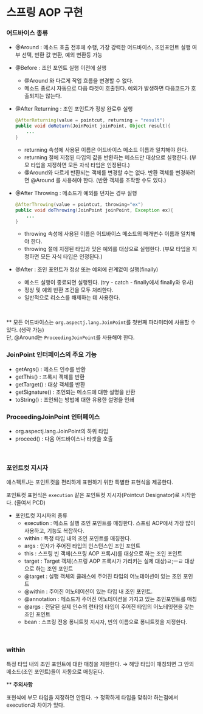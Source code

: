 #  스프링 AOP 구현

### 어드바이스 종류   
- @Around : 메소드 호출 전후에 수행, 가장 강력한 어드바이스, 조인포인트 실행 여부 선택, 반환 값 변환, 예외 변환등 가능
- @Before : 조인 포인트 실행 이전에 실행
    - @Around 와 다르게 작업 흐름을 변경할 수 없다.
    - 메소드 종료시 자동으로 다음 타겟이 호출된다. 예외가 발생하면 다음코드가 호출되지는 않는다.
- @After Returning : 조인 포인트가 정상 완료후 실행
    
    ```java
    @AfterReturning(value = pointcut, returning = "result")
    public void doReturn(JoinPoint joinPoint, Object result){
    	...
    }
    ```
    
    - returning 속성에 사용된 이름은 어드바이스 메소드 이름과 일치해야 한다.
    - returning 절에 지정된 타입의 값을 반환하는 메소드만 대상으로 실행한다. (부모 타입을 지정하면 모든 자식 타입은 인정된다.)
    - @Around와 다르게 반환되는 객체를 변경할 수는 없다. 반환 객체를 변경하려면 @Around 를 사용해야 한다. (반환 객체를 조작할 수도 있다.)
- @After Throwing : 메소드가 예외를 던지는 경우 실행
    
    ```java
    @AfterThrowing(value = pointcut, throwing="ex")
    public void doThrowing(JoinPoint joinPoint, Exception ex){
    	...
    }
    ```
    
    - throwing 속성에 사용된 이름은 어드바이스 메소드의 매개변수 이름과 일치해야 한다.
    - throwing 절에 지정된 타입과 맞은 예외를 대상으로 실행한다. (부모 타입을 지정하면 모든 자식 타입은 인정된다.)
- @After : 조인 포인트가 정상 또는 예외에 관계없이 실행(finally)
    - 메소드 실행이 종료되면 실행된다. (try - catch - finally에서 finally와 유사)
    - 정상 및 예외 반환 조건을 모두 처리한다.
    - 일반적으로 리소스를 해제하는 데 사용한다.
<br/>

** 모든 어드바이스는 `org.aspectj.lang.JoinPoint`를 첫번째 파라미터에 사용할 수 있다. (생략 가능)  
  단, @Around는 `ProceedingJoinPoint`를 사용해야 한다.
<br/>
### JoinPoint 인터페이스의 주요 기능

- getArgs() : 메소드 인수를 반환
- getThis() : 프록시 객체를 반환
- getTarget() : 대상 객체를 반환
- getSignature() : 조언되는 메소드에 대한 설명을 반환
- toString() : 조언되는 방법에 대한 유용한 설명을 인쇄

### ProceedingJoinPoint 인터페이스

- org.aspectj.lang.JoinPoint의 하위 타입
- proceed() : 다음 어드바이스나 타겟을 호출
<br/>

### 포인트컷 지시자

애스펙트J는 포인트컷을 편리하게 표현하기 위한 특별한 표현식을 제공한다.

포인트컷 표현식은 `execution` 같은 포인트컷 지시자(Pointcut Designator)로 시작한다. (줄여서 PCD)

- 포인트컷 지시자의 종류
    - execution : 메소드 실행 조인 포인트를 매칭한다. 스프링 AOP에서 가장 많이 사용하고, 기능도 복잡하다.
    - within : 특정 타입 내의 조인 포인트를 매칭한다.
    - args : 인자가 주어진 타입의 인스턴스인 조인 포인트
    - this : 스프링 빈 객체(스프링 AOP 프록시)를 대상으로 하는 조인 포인트
    - target : Target 객체(스프링 AOP 프록시가 가리키는 실제 대상)ㄹ;ㅡㄹ 대상으로 하는 조인 포인트
    - @target : 실행 객체의 클래스에 주어진 타입의 어노테이션이 있는 조인 포인트
    - @within : 주어진 어노테이션이 있는 타입 내 조인 포인트.
    - @annotation : 메소드가 주어진 어노테이션을 가지고 있는 조인포인트를 매칭
    - @args : 전달된 실제 인수의 런타임 타입이 주어진 타입의 어노테잇현을 갖는 조인 포인트
    - bean : 스프링 전용 퐁니트컷 지시자, 빈의 이름으로 퐁니트컷을 지정한다.
<br/>

### within

특정 타입 내의 조인 포인트에 대한 매칭을 제한한다. → 해당 타입이 매칭되면 그 안의 메소드(조인 포인트)들이 자동으로 매칭된다.

** **주의사항**

표현식에 부모 타입을 지정하면 안된다. → 정확하게 타입을 맞춰야 하는점에서  execution과 차이가 있다.

